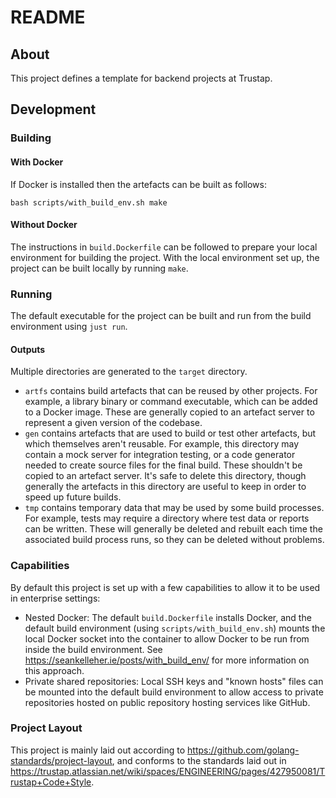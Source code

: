 README
=====

About
------

This project defines a template for backend projects at Trustap.

Development
-----------

### Building

#### With Docker

If Docker is installed then the artefacts can be built as follows:

    bash scripts/with_build_env.sh make

#### Without Docker

The instructions in `build.Dockerfile` can be followed to prepare your local
environment for building the project. With the local environment set up, the
project can be built locally by running `make`.

### Running

The default executable for the project can be built and run from the build
environment using `just run`.

#### Outputs

Multiple directories are generated to the `target` directory.

* `artfs` contains build artefacts that can be reused by other projects. For
  example, a library binary or command executable, which can be added to a
  Docker image. These are generally copied to an artefact server to represent a
  given version of the codebase.
* `gen` contains artefacts that are used to build or test other artefacts, but
  which themselves aren't reusable. For example, this directory may contain a
  mock server for integration testing, or a code generator needed to create
  source files for the final build. These shouldn't be copied to an artefact
  server. It's safe to delete this directory, though generally the artefacts in
  this directory are useful to keep in order to speed up future builds.
* `tmp` contains temporary data that may be used by some build processes. For
  example, tests may require a directory where test data or reports can be
  written. These will generally be deleted and rebuilt each time the associated
  build process runs, so they can be deleted without problems.

### Capabilities

By default this project is set up with a few capabilities to allow it to be used
in enterprise settings:

* Nested Docker: The default `build.Dockerfile` installs Docker, and the default
  build environment (using `scripts/with_build_env.sh`) mounts the local Docker
  socket into the container to allow Docker to be run from inside the build
  environment. See <https://seankelleher.ie/posts/with_build_env/> for more
  information on this approach.
* Private shared repositories: Local SSH keys and "known hosts" files can be
  mounted into the default build environment to allow access to private
  repositories hosted on public repository hosting services like GitHub.

### Project Layout

This project is mainly laid out according to
<https://github.com/golang-standards/project-layout>, and conforms to the
standards laid out in
<https://trustap.atlassian.net/wiki/spaces/ENGINEERING/pages/427950081/Trustap+Code+Style>.
